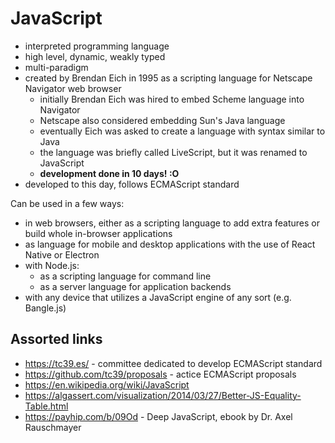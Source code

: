 # JavaScript

- interpreted programming language
- high level, dynamic, weakly typed
- multi-paradigm
- created by Brendan Eich in 1995 as a scripting language for Netscape Navigator web browser
  - initially Brendan Eich was hired to embed Scheme language into Navigator
  - Netscape also considered embedding Sun's Java language
  - eventually Eich was asked to create a language with syntax similar to Java
  - the language was briefly called LiveScript, but it was renamed to JavaScript
  - **development done in 10 days! :O**
- developed to this day, follows ECMAScript standard

Can be used in a few ways:

- in web browsers, either as a scripting language to add extra features or build whole in-browser applications
- as language for mobile and desktop applications with the use of React Native or Electron
- with Node.js:
  - as a scripting language for command line
  - as a server language for application backends
- with any device that utilizes a JavaScript engine of any sort (e.g. Bangle.js)

## Assorted links

- https://tc39.es/ - committee dedicated to develop ECMAScript standard
- https://github.com/tc39/proposals - actice ECMAScript proposals
- https://en.wikipedia.org/wiki/JavaScript
- https://algassert.com/visualization/2014/03/27/Better-JS-Equality-Table.html
- https://payhip.com/b/09Od - Deep JavaScript, ebook by Dr. Axel Rauschmayer
